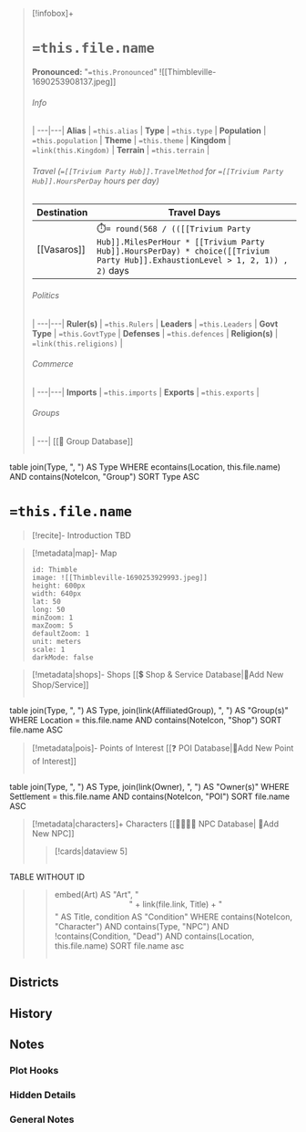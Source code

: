 
> [!infobox]+
> # `=this.file.name`
> **Pronounced:**  "`=this.Pronounced`"
> ![[Thimbleville-1690253908137.jpeg]]
> ###### Info
>  |
> ---|---|
> **Alias** | `=this.alias` |
> **Type** | `=this.type` |
> **Population** | `=this.population` |
> **Theme** | `=this.theme` |
> **Kingdom** | `=link(this.Kingdom)` |
> **Terrain** | `=this.terrain` |
> 
> ###### Travel (`=[[Trivium Party Hub]].TravelMethod` for `=[[Trivium Party Hub]].HoursPerDay` hours per day)
> Destination|Travel Days
> ---|---|
> [[Vasaros]]|⏱️`= round(568 / (([[Trivium Party Hub]].MilesPerHour * [[Trivium Party Hub]].HoursPerDay) * choice([[Trivium Party Hub]].ExhaustionLevel > 1, 2, 1)) , 2)` days|
> ###### Politics
>  |
> ---|---|
> **Ruler(s)** | `=this.Rulers` |
> **Leaders** | `=this.Leaders` |
> **Govt Type** | `=this.GovtType` |
> **Defenses** | `=this.defences` |
> **Religion(s)** | `=link(this.religions)` |
> ###### Commerce
>  |
> ---|---|
> **Imports** | `=this.imports` |
> **Exports** | `=this.exports` |
> ###### Groups
>  |
> ---|
[[🔰 Group Database]]
> ```dataview 
table join(Type, ", ") AS Type
WHERE econtains(Location, this.file.name) AND contains(NoteIcon, "Group")
SORT Type ASC

# **`=this.file.name`**
> [!recite]- Introduction
TBD

> [!metadata|map]- Map
> ```leaflet
> id: Thimble
> image: ![[Thimbleville-1690253929993.jpeg]]
> height: 600px
> width: 640px
> lat: 50
> long: 50
> minZoom: 1
> maxZoom: 5
> defaultZoom: 1
> unit: meters
> scale: 1
> darkMode: false
> ```

> [!metadata|shops]- Shops
> [[💲 Shop & Service Database|📝Add New Shop/Service]]
> ```dataview
table join(Type, ", ") AS Type, join(link(AffiliatedGroup), ", ") AS "Group(s)"
WHERE Location = this.file.name AND contains(NoteIcon, "Shop")
SORT file.name ASC

> [!metadata|pois]- Points of Interest
> [[❓ POI Database|📝Add New Point of Interest]]
> ```dataview
table join(Type, ", ") AS Type, join(link(Owner), ", ") AS "Owner(s)"
WHERE Settlement = this.file.name AND contains(NoteIcon, "POI")
SORT file.name ASC

> [!metadata|characters]+ Characters
> [[👨‍👩‍👧‍👦 NPC Database| 📝Add New NPC]]
>> [!cards|dataview 5]
>>```dataview
TABLE WITHOUT ID
>>	embed(Art) AS "Art",
>>     "<span style='display: block; border-bottom: 2px solid var(--accent); text-align: center; margin-bottom: 5px;'>" + link(file.link, Title) + "</span>" AS Title,
>>	condition AS "Condition"
WHERE contains(NoteIcon, "Character") AND contains(Type, "NPC") AND !contains(Condition, "Dead") AND contains(Location, this.file.name)
>>SORT file.name asc
>>```

## Districts


## History


## Notes
### Plot Hooks


### Hidden Details


### General Notes

